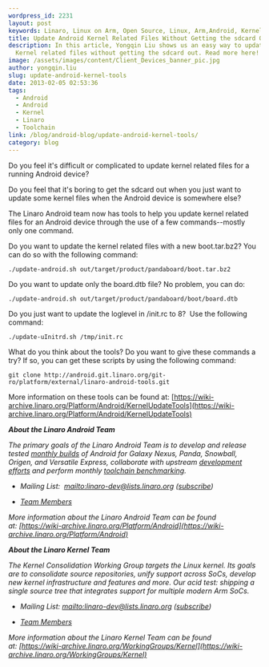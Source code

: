 ```yaml
---
wordpress_id: 2231
layout: post
keywords: Linaro, Linux on Arm, Open Source, Linux, Arm,Android, Kernel, Updates, Tools
title: Update Android Kernel Related Files Without Getting the sdcard Out
description: In this article, Yongqin Liu shows us an easy way to update Android
  Kernel related files without getting the sdcard out. Read more here!
image: /assets/images/content/Client_Devices_banner_pic.jpg
author: yongqin.liu
slug: update-android-kernel-tools
date: 2013-02-05 02:53:36
tags:
  - Android
  - Android
  - Kernel
  - Linaro
  - Toolchain
link: /blog/android-blog/update-android-kernel-tools/
category: blog
---
```


Do you feel it's difficult or complicated to update kernel related files for a running Android device?

Do you feel that it's boring to get the sdcard out when you just want to update some kernel files when the Android device is somewhere else?

The Linaro Android team now has tools to help you update kernel related files for an Android device through the use of a few commands--mostly only one command.

Do you want to update the kernel related files with a new boot.tar.bz2? You can do so with the following command:

    ./update-android.sh out/target/product/pandaboard/boot.tar.bz2

Do you want to update only the board.dtb file? No problem, you can do:

    ./update-android.sh out/target/product/pandaboard/boot/board.dtb

Do you just want to update the loglevel in /init.rc to 8?  Use the following command:

    ./update-uInitrd.sh /tmp/init.rc

What do you think about the tools? Do you want to give these commands a try? If so, you can get these scripts by using the following command:

    git clone http://android.git.linaro.org/git-ro/platform/external/linaro-android-tools.git

More information on these tools can be found at:
[https://wiki-archive.linaro.org/Platform/Android/KernelUpdateTools](https://wiki-archive.linaro.org/Platform/Android/KernelUpdateTools)

_**About the Linaro Android Team**_

_The primary goals of the Linaro Android Team is to develop and release tested [monthly builds](http://releases.linaro.org/) of Android for Galaxy Nexus, Panda, Snowball, Origen, and Versatile Express, collaborate with upstream [development efforts](https://wiki-archive.linaro.org/Platform/Android/UpstreamWork) and perform monthly [toolchain benchmarking](https://wiki-archive.linaro.org/Platform/Android/AndroidToolchainBenchmarking)._

- _Mailing List:  [mailto:linaro-dev@lists.linaro.org](mailto:linaro-dev@lists.linaro.org) ([subscribe](https://lists.linaro.org/mailman3/lists/linaro-dev.lists.linaro.org/))_

- _[Team Members](/about/)_

_More information about the Linaro Android Team can be found at: [https://wiki-archive.linaro.org/Platform/Android](https://wiki-archive.linaro.org/Platform/Android)_

_**About the Linaro Kernel Team**_

_The Kernel Consolidation Working Group targets the Linux kernel. Its goals are to consolidate source repositories, unify support across SoCs, develop new kernel infrastructure and features and more. Our acid test: shipping a single source tree that integrates support for multiple modern Arm SoCs._

- _Mailing List: [mailto:linaro-dev@lists.linaro.org](mailto:linaro-dev@lists.linaro.org) ([subscribe](https://lists.linaro.org/mailman3/lists/linaro-dev.lists.linaro.org/))_

- _[Team Members](/about/)_

_More information about the Linaro Kernel Team can be found at: [https://wiki-archive.linaro.org/WorkingGroups/Kernel](https://wiki-archive.linaro.org/WorkingGroups/Kernel)_